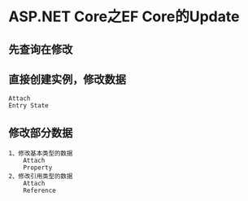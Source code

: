 # ASP.NET Core之EF Core的Update

## 先查询在修改

## 直接创建实例，修改数据

    Attach
    Entry State

## 修改部分数据

    1、修改基本类型的数据
        Attach
        Property
    2、修改引用类型的数据
        Attach
        Reference
